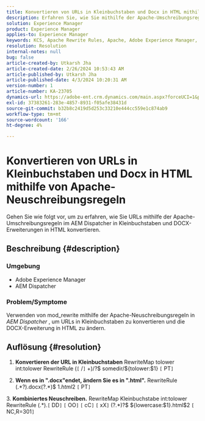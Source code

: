 ```yaml
---
title: Konvertieren von URLs in Kleinbuchstaben und Docx in HTML mithilfe von Apache-Neuschreibungsregeln
description: Erfahren Sie, wie Sie mithilfe der Apache-Umschreibungsregeln im AEM Dispatcher URLs in Kleinbuchstaben- und Docx-Erweiterungen in HTML konvertieren.
solution: Experience Manager
product: Experience Manager
applies-to: Experience Manager
keywords: KCS, Apache Rewrite Rules, Apache, Adobe Experience Manager, AEM Dispatcher, URLs in Kleinbuchstaben konvertieren
resolution: Resolution
internal-notes: null
bug: false
article-created-by: Utkarsh Jha
article-created-date: 2/26/2024 10:53:43 AM
article-published-by: Utkarsh Jha
article-published-date: 4/3/2024 10:20:31 AM
version-number: 1
article-number: KA-23705
dynamics-url: https://adobe-ent.crm.dynamics.com/main.aspx?forceUCI=1&pagetype=entityrecord&etn=knowledgearticle&id=e80b744c-95d4-ee11-9079-6045bd0065b6
exl-id: 37383261-283e-4857-8931-f05afe38431d
source-git-commit: b32b8c2419d5d253c33210e444cc559e1c874ab9
workflow-type: tm+mt
source-wordcount: '166'
ht-degree: 4%

---
```


# Konvertieren von URLs in Kleinbuchstaben und Docx in HTML mithilfe von Apache-Neuschreibungsregeln


Gehen Sie wie folgt vor, um zu erfahren, wie Sie URLs mithilfe der Apache-Umschreibungsregeln im AEM Dispatcher in Kleinbuchstaben und DOCX-Erweiterungen in HTML konvertieren.

## Beschreibung {#description}


### Umgebung

- Adobe Experience Manager
- AEM Dispatcher




### Problem/Symptome

Verwenden von mod_rewrite mithilfe der Apache-Neuschreibungsregeln in *AEM Dispatcher* , um URLs in Kleinbuchstaben zu konvertieren und die DOCX-Erweiterung in HTML zu ändern.


## Auflösung {#resolution}



1. <b>Konvertieren der URL in Kleinbuchstaben</b>
RewriteMap tolower int:tolower RewriteRule (`[` /`]` +)/?$ somedir/${tolower:$1} `[` PT`]`





2. <b>Wenn es in &quot;.docx&quot;endet, ändern Sie es in &quot;.html&quot;.</b>
RewriteRule (.\*?)\.docx(\?.\*)$ $1.html$2 `[` PT`]`





3. <b>Kombiniertes Neuschreiben.</b>
RewriteMap Kleinbuchstabe int:tolower RewriteRule (.\*)\.`[` DD`]` `[` OO`]` `[` cC`]` `[` xX`]` (\?.\*)?$ ${lowercase:$1}.html$2 `[` NC,R=301`]`
